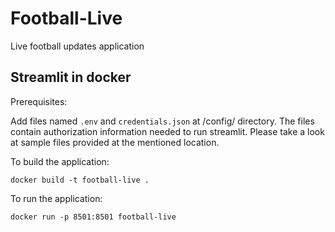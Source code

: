 # Football-Live
Live football updates application

## Streamlit in docker
Prerequisites:

Add files named `.env` and `credentials.json` at /config/ directory. The files contain authorization information needed to run streamlit. Please take a look at sample files provided at the mentioned location.

To build the application:
```shell
docker build -t football-live .
```

To run the application:
```shell
docker run -p 8501:8501 football-live  
```